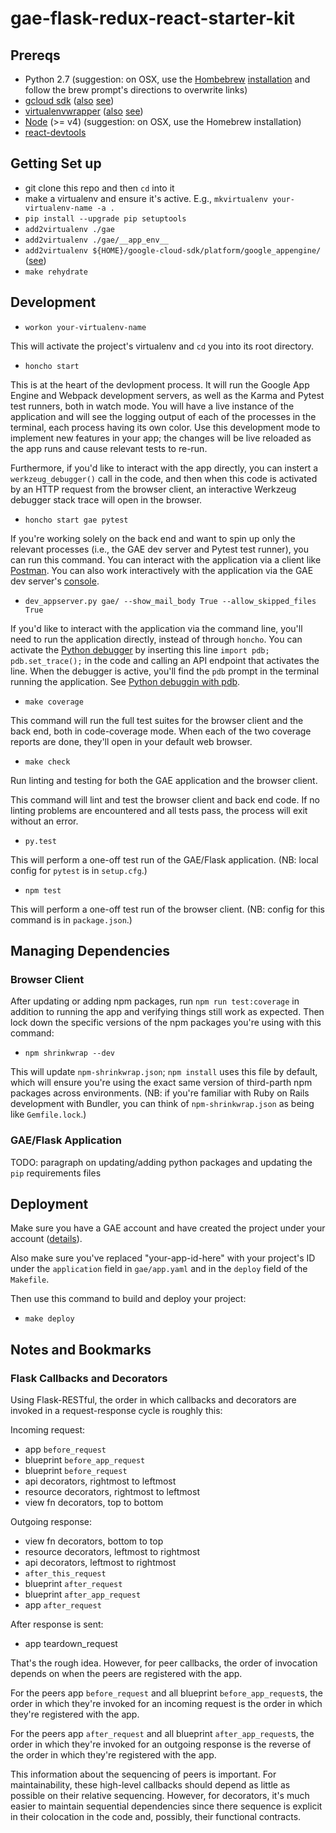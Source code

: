 # gae-flask-redux-react-starter-kit


## Prereqs

* Python 2.7 (suggestion: on OSX, use the [Hombebrew](http://brew.sh/) [installation](http://docs.python-guide.org/en/latest/starting/install/osx/) and follow the brew prompt's directions to overwrite links)
* [gcloud sdk](https://cloud.google.com/sdk/) ([also](http://googlecloudplatform.github.io/gcloud-python/stable/) [see](https://cloud.google.com/python/))
* [virtualenvwrapper](https://virtualenvwrapper.readthedocs.org/en/latest/) ([also](http://virtualenvwrapper.readthedocs.org/en/latest/install.html#shell-startup-file) [see](http://mathematism.com/2009/07/30/presentation-pip-and-virtualenv/))
* [Node](https://nodejs.org/en/) (>= v4) (suggestion: on OSX, use the Homebrew installation)
* [react-devtools](https://github.com/facebook/react-devtools)


## Getting Set up

* git clone this repo and then `cd` into it
* make a virtualenv and ensure it's active.  E.g., `mkvirtualenv your-virtualenv-name -a .`
* `pip install --upgrade pip setuptools`
* `add2virtualenv ./gae`
* `add2virtualenv ./gae/__app_env__`
* `add2virtualenv ${HOME}/google-cloud-sdk/platform/google_appengine/` ([see](http://stackoverflow.com/questions/25525258/add-appengine-sdk-to-python-path))
* `make rehydrate`


## Development

* `workon your-virtualenv-name`

This will activate the project's virtualenv and `cd` you into its root directory.

* `honcho start`

This is at the heart of the devlopment process.  It will run the Google App Engine and Webpack development servers, as well as the Karma and Pytest test runners, both in watch mode.  You will have a live instance of the application and will see the logging output of each of the processes in the terminal, each process having its own color.  Use this development mode to implement new features in your app; the changes will be live reloaded as the app runs and cause relevant tests to re-run.

Furthermore, if you'd like to interact with the app directly, you can instert a `werkzeug_debugger()` call in the code, and then when this code is activated by an HTTP request from the browser client, an interactive Werkzeug debugger stack trace will open in the browser.

* `honcho start gae pytest`

If you're working solely on the back end and want to spin up only the relevant processes (i.e., the GAE dev server and Pytest test runner), you can run this command.  You can interact with the application via a client like [Postman](https://www.getpostman.com/).  You can also work interactively with the application via the GAE dev server's [console](https://cloud.google.com/appengine/docs/python/tools/devserver?hl=en#Python_The_Interactive_Console).

* `dev_appserver.py gae/ --show_mail_body True --allow_skipped_files True`

If you'd like to interact with the application via the command line, you'll need to run the application directly, instead of through `honcho`.  You can activate the [Python debugger](https://docs.python.org/2/library/pdb.html) by inserting this line `import pdb; pdb.set_trace();` in the code and calling an API endpoint that activates the line.  When the debugger is active, you'll find the `pdb` prompt in the terminal running the application.  See [Python debuggin with pdb](https://cloud.google.com/appengine/docs/python/tools/devserver#Python_Debugging_with_PDB).

* `make coverage`

This command will run the full test suites for the browser client and the back end, both in code-coverage mode.  When each of the two coverage reports are done, they'll open in your default web browser.

* `make check`

Run linting and testing for both the GAE application and the browser client.

This command will lint and test the browser client and back end code.  If no linting problems are encountered and all tests pass, the process will exit without an error.

* `py.test`

This will perform a one-off test run of the GAE/Flask application.  (NB: local config for `pytest` is in `setup.cfg`.)

* `npm test`

This will perform a one-off test run of the browser client.  (NB: config for this command is in `package.json`.)


## Managing Dependencies

### Browser Client

After updating or adding npm packages, run `npm run test:coverage` in addition to running the app and verifying things still work as expected.  Then lock down the specific versions of the npm packages you're using with this command:

* `npm shrinkwrap --dev`

This will update `npm-shrinkwrap.json`; `npm install` uses this file by default, which will ensure you're using the exact same version of third-parth npm packages across environments.  (NB: if you're familiar with Ruby on Rails development with Bundler, you can think of `npm-shrinkwrap.json` as being like `Gemfile.lock`.)

### GAE/Flask Application

TODO: paragraph on updating/adding python packages and updating the `pip` requirements files


## Deployment

Make sure you have a GAE account and have created the project under your account ([details](https://cloud.google.com/appengine/docs/python/gettingstartedpython27/uploading)).

Also make sure you've replaced "your-app-id-here" with your project's ID under the `application` field in `gae/app.yaml` and in the `deploy` field of the `Makefile`.

Then use this command to build and deploy your project:

* `make deploy`


## Notes and Bookmarks

### Flask Callbacks and Decorators

Using Flask-RESTful, the order in which callbacks and decorators are invoked in a request-response cycle is roughly this:

Incoming request:

* app `before_request`
* blueprint `before_app_request`
* blueprint `before_request`
* api decorators, rightmost to leftmost
* resource decorators, rightmost to leftmost
* view fn decorators, top to bottom

Outgoing response:

* view fn decorators, bottom to top
* resource decorators, leftmost to rightmost
* api decorators, leftmost to rightmost
* `after_this_request`
* blueprint `after_request`
* blueprint `after_app_request`
* app `after_request`

After response is sent:

* app teardown_request

That's the rough idea.  However, for peer callbacks, the order of invocation depends on when the peers are registered with the app.

For the peers app `before_request` and all blueprint `before_app_request`s, the order in which they're invoked for an incoming request is the order in which they're registered with the app.

For the peers app `after_request` and all blueprint `after_app_request`s, the order in which they're invoked for an outgoing response is the reverse of the order in which they're registered with the app.

This information about the sequencing of peers is important.  For maintainability, these high-level callbacks should depend as little as possible on their relative sequencing.  However, for decorators, it's much easier to maintain sequential dependencies since there sequence is explicit in their colocation in the code and, possibly, their functional contracts.
